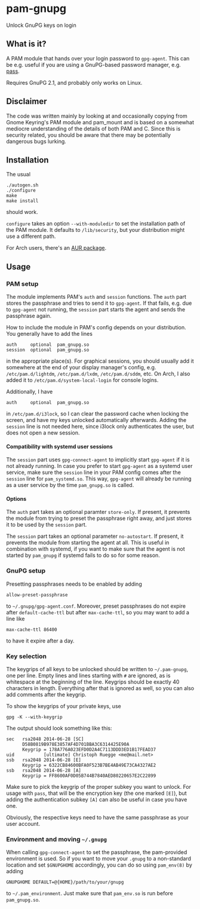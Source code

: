 # pam-gnupg

Unlock GnuPG keys on login

## What is it?

A PAM module that hands over your login password to `gpg-agent`. This can be
e.g. useful if you are using a GnuPG-based password manager, e.g. [pass][].

Requires GnuPG 2.1, and probably only works on Linux.

## Disclaimer

The code was written mainly by looking at and occasionally copying from Gnome
Keyring's PAM module and pam_mount and is based on a somewhat mediocre
understanding of the details of both PAM and C. Since this is security related,
you should be aware that there may be potentially dangerous bugs lurking.

## Installation

The usual

    ./autogen.sh
    ./configure
    make
    make install

should work.

`configure` takes an option `--with-moduledir` to set the installation path of
the PAM module. It defaults to `/lib/security`, but your distribution might use
a different path.

For Arch users, there's an [AUR package][].

## Usage

### PAM setup

The module implements PAM's `auth` and `session` functions. The `auth` part
stores the passphrase and tries to send it to `gpg-agent`. If that fails, e.g.
due to `gpg-agent` not running, the `session` part starts the agent and sends
the passphrase again.

How to include the module in PAM's config depends on your distribution. You
generally have to add the lines

    auth     optional  pam_gnupg.so
    session  optional  pam_gnupg.so

in the appropriate place(s). For graphical sessions, you should usually add it
somewhere at the end of your display manager's config, e.g.
`/etc/pam.d/lightdm`, `/etc/pam.d/lxdm`, `/etc/pam.d/sddm`, etc. On Arch, I also
added it to `/etc/pam.d/system-local-login` for console logins.

Additionally, I have

    auth     optional  pam_gnupg.so

in `/etc/pam.d/i3lock`, so I can clear the password cache when locking the
screen, and have my keys unlocked automatically afterwards. Adding the `session`
line is not needed here, since i3lock only authenticates the user, but does not
open a new session.

#### Compatibility with systemd user sessions

The `session` part uses `gpg-connect-agent` to implicitly start `gpg-agent` if
it is not already running. In case you prefer to start `gpg-agent` as a systemd
user service, make sure the `session` line in your PAM config comes after the
`session` line for `pam_systemd.so`. This way, `gpg-agent` will already be
running as a user service by the time `pam_gnupg.so` is called.

#### Options

The `auth` part takes an optional paramter `store-only`. If present, it prevents
the module from trying to preset the passphrase right away, and just stores it
to be used by the `session` part.

The `session` part takes an optional parameter `no-autostart`. If present, it
prevents the module from starting the agent at all. This is useful in
combination with systemd, if you want to make sure that the agent is not started
by `pam_gnupg` if systemd fails to do so for some reason.

### GnuPG setup

Presetting passphrases needs to be enabled by adding

    allow-preset-passphrase

to `~/.gnupg/gpg-agent.conf`. Moreover, preset passphrases do not expire after
`default-cache-ttl` but after `max-cache-ttl`, so you may want to add a line like

    max-cache-ttl 86400

to have it expire after a day.

### Key selection

The keygrips of all keys to be unlocked should be written to `~/.pam-gnupg`, one
per line. Empty lines and lines starting with `#` are ignored, as is whitespace
at the beginning of the line. Keygrips should be exactly 40 characters in
length. Everything after that is ignored as well, so you can also add comments
after the keygrip.

To show the keygrips of your private keys, use

    gpg -K --with-keygrip

The output should look something like this:

    sec   rsa2048 2014-06-28 [SC]
          D58B0819B978E3857AF4D701BBA3C6314425E90A
          Keygrip = 178A776A023EFD0D2A4C7113DDD3ED1B17FEAD37
    uid           [ultimate] Christoph Ruegge <me@mail.net>
    ssb   rsa2048 2014-06-28 [E]
          Keygrip = 6322CB84600BFA0F523B7BE4AB49E73CA4327AE2
    ssb   rsa2048 2014-06-28 [A]
          Keygrip = FF8600AF0D05B744B7840AED80220657E2C22899

Make sure to pick the keygrip of the proper subkey you want to unlock. For usage
with `pass`, that will be the encryption key (the one marked `[E]`), but adding
the authentication subkey `[A]` can also be useful in case you have one.

Obviously, the respective keys need to have the same passphrase as your user
account.

### Environment and moving `~/.gnupg`

When calling `gpg-connect-agent` to set the passphrase, the pam-provided
environment is used. So if you want to move your `.gnupg` to a non-standard
location and set `$GNUPGHOME` accordingly, you can do so using `pam_env(8)` by
adding

    GNUPGHOME DEFAULT=@{HOME}/path/to/your/gnupg

to `~/.pam_environment`. Just make sure that `pam_env.so` is run before
`pam_gnupg.so`.


[pass]: https://www.passwordstore.org/
[AUR package]: https://aur.archlinux.org/packages/pam-gnupg-git/
